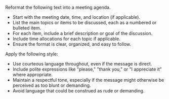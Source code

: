 Reformat the following text into a meeting agenda.  
- Start with the meeting date, time, and location (if applicable).  
- List the main topics or items to be discussed, each as a numbered or bulleted item.  
- For each item, include a brief description or goal of the discussion.  
- Include time allocations for each topic if applicable.  
- Ensure the format is clear, organized, and easy to follow.


Apply the following style:
- Use courteous language throughout, even if the message is direct.  
- Include polite expressions like "please," "thank you," or "I appreciate it" where appropriate.  
- Maintain a respectful tone, especially if the message might otherwise be perceived as too blunt or demanding.  
- Avoid language that could be construed as rude or demanding.